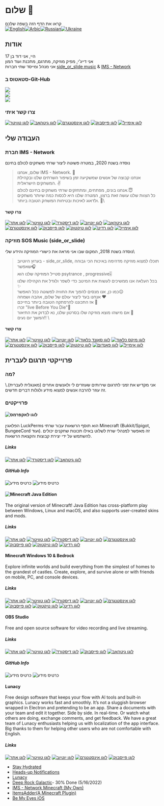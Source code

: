 # שלום 👋
קראו את הדף הזה בשפה שלכם\
[![English](photos/Usa.svg)](README.md)[![Arbic](photos/uae.svg)]()[![Russian](photos/russia.svg)]()[![Ukraine](photos/Ukraine.svg)]()
## אודות
היי, אני דוד בן 17\
אני דייג'י, מפיק מוזיקה, מתרגם, מתכנת ועוד המון\
אני מנהל ומייסד שתי חברות [side_or_slide music](https://www.youtube.com/c/sideorslideMusic) & [IMS - Network](https://israelmincraftml.wixsite.com/ims-network)
### סטאטוס ב-Git-Hub
![](https://github-readme-stats.vercel.app/api?username=thefourCraft&theme=dark&hide_border=true&include_all_commits=true&count_private=false)<br/>
![](https://github-readme-streak-stats.herokuapp.com?user=thefourCraft&theme=dark&hide_border=true&date_format=n%2Fj%5B%2FY%5D&background=000000&ring=DD2727&fire=FFF915&sideNums=42DD05)<br/>
![](https://github-readme-stats.vercel.app/api/top-langs/?username=thefourCraft&theme=dark&hide_border=true&include_all_commits=true&count_private=false&layout=compact)
### צרו קשר איתי
[![לוגו טוויטר](photos/Twitter-icon.svg)](https://twitter.com/thefourcraft)
[![לוגו גיטהאב](photos/Github-icon.svg)](https://github.com/thefourcraft)
[![לוגו אינסטנגרם](photos/Instagram-icon.svg)](https://www.instagram.com/david_furman/)
[![לוגו פייסבוק](photos/Facebook-icon.svg)](https://www.facebook.com/david2004furman)
[![לוגו אימייל](photos/Email-icon.svg)](mailto:coo@ims-network.net?subject=[GitHub])
## העבודה שלי
### חברת IMS - Network
נוסדה בשנת 2020, במטרה פשוטה ליצור שרתי משחקים לכולם בחינם
> שלום, אנחנו IMS - Network. 👋\
אנחנו קבוצה של אנשים שמשקיעה זמן בשיפור השרתים שלנו ובקהילת המשחקים הישראלית. ✌️\
אנחנו בונים, מפתחים, ומתחזקים שרתי משחקים בחינם לכולם.😇\
כל הצוות שלנו עושה זאת ברצון, המטרה שלנו היא לכסות כמה שיותר משחקים ולדאוג לאיכות ובטיחות המשחק הטובה ביותר. 🤩\
#### צרו קשר
[![לוגו אתר](photos/Website-icon.svg)](https://israelmincraftml.wixsite.com/ims-network)
[![לוגו טוויטר](photos/Twitter-icon.svg)](https://twitter.com/network_ims)
[![לוגו דיסקורד](photos/Discord-icon.svg)](https://discord.ims-network.net)
[![לוגו יוטיוב](photos/Play-icon.svg)](https://www.youtube.com/channel/UC2k502VERIriL01UtnpE_wQ)
[![לוגו גיטהאב](photos/Github-icon.svg)](https://github.com/IMS-Network)
[![לוגו אינסטנגרם](photos/Instagram-icon.svg)](https://www.instagram.com/ims__network/)
[![לוגו פייסבוק](photos/Facebook-icon.svg)](https://www.facebook.com/IMSNetworkOfficial)
[![לוגו טיקטוק](photos/Tiktok-icon.svg)](https://www.tiktok.com/@ims_network)
[![לוגו רדיט](photos/Reddit-icon.svg)](https://www.reddit.com/r/IMS_Network/)
[![לוגו אימייל](photos/Email-icon.svg)](mailto:support@ims-network.net?subject=[GitHub])
### מוזיקה SOS Music (side_or_slide)
נוסדה בשנת 2018, המקום שבו אני מראה את כישורי המוזיקה והידע שלי\
>בערוץ היוטיוב - side_or_slide, תוכלו  למצוא מוזיקה מדהימה באיכות הכי גבוהה שאפשר🎧\
סטייל המוזיקה שלנו הוא psytrance , progressive🎚️\
בכל העלאה אנו ממשיכים לעשות את המיטב כדי לשפר ולגדל את הקהילה שלנו ✨\
כמו כן, אנו מנסים להפוך את החוויה לפשוטה ככל האפשר😌\
אנחנו בעד ליצור עולם של שלום, אהבה ושמחה ❤️\
אז התכוננו  להרפתקה הטובה ביותר בחייכם 🤩\
זכרו "live Before You Die"🥂\
אם מישהו מוצא מוזיקה שלו בסרטון שלנו, נא לבדוק את התיאור 🧐\
המשך יום נעים‼ ️\
#### צרו קשר
[![לוגו אתר](photos/Website-icon.svg)](https://yousideorslide7715.wixsite.com/website)
[![לוגו טוויטר](photos/Twitter-icon.svg)](https://twitter.com/or_slide)
[![לוגו יוטיוב](photos/Play-icon.svg)](https://www.youtube.com/channel/UCEGkCJFSotCr4F4sMmshHsA)
[![לוגו סאונד כלאוד](photos/Soundcloud-icon.svg)](https://soundcloud.com/side_or-slide)
[![לוגו מיקס כלאוד](photos/Mixcloud-icon.svg)](https://www.mixcloud.com/side_or_slide/)
[![לוגו אינסטנגרם](photos/Instagram-icon.svg)](https://www.instagram.com/side_or_slide/)
[![לוגו פייסבוק](photos/Facebook-icon.svg)](https://www.facebook.com/sideorslide)
[![לוגו טיקטוק](photos/Tiktok-icon.svg)](https://www.tiktok.com/@side_or_slide)
[![לוגו פאנדום](photos/Fandom-icon.svg)](https://trance.fandom.com/wiki/Side_or_slide)
[![לוגו אימייל](photos/Email-icon.svg)](mailto:you.side.or.slide.7715@gmail.com?subject=[GitHub])
## פרוייקטי תרגום לעברית
### מה?
אני מקדיש את זמני לתרגום שירותים שעוזרים לי ולאנשים אחרים (מאנגלית לעברית).\ 
זה עוזר להרבה אנשים למצוא מידע ולגלות דברים חדשים.
### פרוייקטים
#### ![לוגו לאקפרמס](photos/LackPerms.svg)
הפלאגין LuckPerms הוא תוסף הרשאות עבור שרתי Minecraft (Bukkit/Spigot, BungeeCord ועוד). זה מאפשר למנהלי שרת לשלוט באילו תכונות שחקנים יכולים להשתמש על ידי יצירת קבוצות והקצאת הרשאות.
##### Links
[![לוגו אתר](photos/Website-icon.svg)](https://luckperms.net/)
[![לוגו דיסקורד](photos/Discord-icon.svg)](https://discord.gg/luckperms)
[![לוגו גיטהאב](photos/Github-icon.svg)](https://github.com/LuckPerms/LuckPerms)
##### GitHub Info
![כרטיס מידע](https://github-readme-stats.vercel.app/api/pin/?username=LuckPerms&repo=LuckPerms&theme=dark)
![כרטיס מידע](https://github-readme-stats.vercel.app/api/pin/?username=LuckPerms&repo=LuckPermsWeb&theme=dark)
#### ![Minecraft Java Edition](photos/Minecraft-java-logo.svg)
The original version of Minecraft! Java Edition has cross-platform play between Windows, Linux and macOS, and also supports user-created skins and mods.
##### Links
[![לוגו אתר](photos/Website-icon.svg)](https://www.minecraft.net/en-us/store/minecraft-java-edition)
[![לוגו טוויטר](photos/Twitter-icon.svg)](https://twitter.com/Minecraft)
[![לוגו דיסקורד](photos/Discord-icon.svg)](https://discord.com/invite/minecraft)
[![לוגו יוטיוב](photos/Play-icon.svg)](https://www.youtube.com/minecraft)
[![לוגו אינסטנגרם](photos/Instagram-icon.svg)](https://www.instagram.com/minecraft/)
[![לוגו פייסבוק](photos/Facebook-icon.svg)](https://www.facebook.com/minecraft/)
[![לוגו טיקטוק](photos/Tiktok-icon.svg)](https://www.tiktok.com/@ims_network)
[![לוגו רדיט](photos/Reddit-icon.svg)](https://www.reddit.com/r/Minecraft/)
#### Minecraft Windows 10 & Bedrock
Explore infinite worlds and build everything from the simplest of homes to the grandest of castles. Create, explore, and survive alone or with friends on mobile, PC, and console devices.
##### Links
[![לוגו אתר](photos/Website-icon.svg)](https://www.minecraft.net/en-us/store/minecraft-windows10)
[![לוגו טוויטר](photos/Twitter-icon.svg)](https://twitter.com/Minecraft)
[![לוגו דיסקורד](photos/Discord-icon.svg)](https://discord.com/invite/minecraft)
[![לוגו יוטיוב](photos/Play-icon.svg)](https://www.youtube.com/minecraft)
[![לוגו אינסטנגרם](photos/Instagram-icon.svg)](https://www.instagram.com/minecraft/)
[![לוגו פייסבוק](photos/Facebook-icon.svg)](https://www.facebook.com/minecraft/)
[![לוגו טיקטוק](photos/Tiktok-icon.svg)](https://www.tiktok.com/@ims_network)
[![לוגו רדיט](photos/Reddit-icon.svg)](https://www.reddit.com/r/Minecraft/)
#### OBS Studio
Free and open source software for video recording and live streaming.
##### Links
[![לוגו אתר](photos/Website-icon.svg)](https://obsproject.com/)
[![לוגו טוויטר](photos/Twitter-icon.svg)](https://twitter.com/OBSProject)
[![לוגו דיסקורד](photos/Discord-icon.svg)](https://obsproject.com/discord)
[![לוגו פייסבוק](photos/Facebook-icon.svg)](https://facebook.com/OpenBroadcasterSoftware)
[![לוגו גיטהאב](photos/Github-icon.svg)](https://github.com/obsproject/obs-studio)
##### GitHub Info
![כרטיס מידע](https://github-readme-stats.vercel.app/api/pin/?username=obsproject&repo=obs-studio&theme=dark)
![כרטיס מידע](https://github-readme-stats.vercel.app/api/pin/?username=obsproject&repo=obs-crowdin-sync&theme=dark)
#### Lunacy
Free design software that keeps your flow with AI tools and built-in graphics. Lunacy works fast and smoothly. It’s not a sluggish browser wrapped in Electron and pretending to be an app. Share a documents with your team and edit it together. Side by side. In real-time. Or watch what others are doing, exchange comments, and get feedback. We have a great team of Lunacy enthusiasts helping us with localization of the app interface. Big thanks to them for helping other users who are not comfortable with English.
##### Links
[![לוגו אתר](photos/Website-icon.svg)](https://icons8.com/lunacy)
[![לוגו טוויטר](photos/Twitter-icon.svg)](https://twitter.com/Icons8_Lunacy)
[![לוגו יוטיוב](photos/Play-icon.svg)](https://www.youtube.com/channel/UCRXYx6Qg7kgH0EAqa-Gl0HA)
[![לוגו אינסטנגרם](photos/Instagram-icon.svg)](https://www.instagram.com/icons8)
[![לוגו פייסבוק](photos/Facebook-icon.svg)](https://www.facebook.com/Icons8)


* [Stay Hydrated](https://www.gndzkrkc.com/stayhydrated/)
* [Heads-up Notifications](http://simen.codes/app/android-5-headsup-notifications/)
* [Lunacy](https://icons8.com/lunacy)
* [Deep Rock Galactic](https://store.steampowered.com/app/548430/Deep_Rock_Galactic/)- 30% Done (5/16/2022)
* [IMS - Network Minecraft (My Own)](https://israelmincraftml.wixsite.com/ims-network)
* [ItemsAdder(A Minecraft Plugin)](https://spigot.devs.beer/itemsadder/)
* [Be My Eyes iOS](https://www.bemyeyes.com/)
